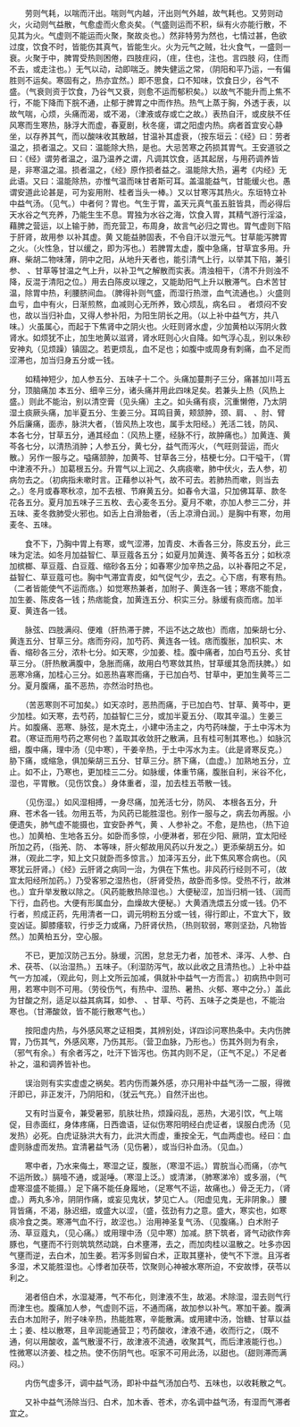 <!-- { "loadSidebar": true } -->
　　劳则气耗，以喘而汗出。喘则气内越，汗出则气外越，故气耗也。又劳则动火，火动则气益散，气愈虚而火愈炎矣。（气盛则运而不积，纵有火亦能行散，不见其为火。气虚则不能运而火聚，聚故炎也。）然非特劳为然也，七情过甚，色欲过度，饮食不时，皆能伤其真气，皆能生火。火为元气之贼，壮火食气，一盛则一衰。火聚于中，脾胃受热则困倦，四肢疰闷，（疰，住也，注也。言四肢 闷，住而不去，或走注也。）无气以动，动即喘乏。脾失健运之常，（阴阳和平乃运，一有偏胜则不运矣。寒固有之，热亦宜然。）即不思食，口不知味，饮食日少，谷气不盛。（气衰则资于饮食，乃谷气又衰，则愈不运而郁积矣。）以故气不能升而上焦不行，不能下降而下脘不通，止郁于脾胃之中而作热。热气上蒸于胸，外透于表，以故气喘，心烦，头痛而渴，或不渴，（津液或存或亡之故。）表热自汗，或皮肤不任风寒而生寒热，脉浮大而虚，春夏剧，秋冬瘥，谓之阳虚内热。病者首宜安心静坐，以存养其气，而以酸味收其散越，甘温补其虚衰，（按东垣云：《经》曰：劳者温之，损者温之。又曰：温能除大热，是也。大忌苦寒之药损其胃气。王安道驳之曰：《经》谓劳者温之，温乃温养之谓，凡调其饮食，适其起居，与用药调养皆是，非寒温之温。损者温之，《经》原作损者益之。温能除大热，遍考《内经》无此语。又曰：温能除热，亦惟气温而味甘者斯可耳。盖温能益气，甘能缓火也。愚谓安道此论甚是，可为妄用附、桂者当头一棒。）又以甘寒泻其热火。东垣特立补中益气汤。（见气。）中者何？胃也。气生于胃，盖天元真气虽五脏皆具，而必得后天水谷之气充养，乃能生生不息。胃独为水谷之海，饮食入胃，其精气游行淫溢，藉脾之营运，以上输于肺，而充营卫，布周身，故言气必归之胃也。胃气虚则下陷于肝肾，故用参 以补其虚。黄 又能益肺固表，不令自汗以泄元气。甘草能泻脾胃之火。（火性急，甘以缓之，即为泻也。）若脾胃太虚，腹中急痛，甘草宜多用。升麻、柴胡二物味薄，阴中之阳，从地升天者也，能引清气上行，以举其下陷，兼引参、 、甘草等甘温之气上升，以补卫气之解散而实表。清浊相干，（清不升则浊不降，反混于清阳之位。）用去白陈皮以理之，又能助阳气上升以散滞气。白术苦甘温，除胃中热，利腰脐间血。（脾得补则气盛，而湿行热泄，血气流通也。）火盛则血亏，血中有火，日渐煎熬，血减则心无所养，致心烦乱，病名曰 。 者烦闷不安也，故以当归补血，又得人参补阳，为阳生阴长之用。（以上补中益气方，共八味。）火虽属心，而起于下焦肾中之阴火也。火旺则肾水虚，少加黄柏以泻阴火救肾水。如烦犹不止，加生地黄以滋肾，肾水旺则心火自降。如气浮心乱，别以朱砂安神丸（见烦躁）镇固之。若更烦乱，血不足也；如腹中或周身有刺痛，血不足而涩滞也，加当归身五分或一钱。

　　如精神短少，加人参五分、五味子十二个。头痛加蔓荆子三分，痛甚加川芎五分，顶脑痛加 本五分、细辛三分，诸头痛并用此四味足矣。若兼头上热（风热上盛。）则此不能治，别以清空膏（见头痛）主之。如头痛有痰，沉重懒倦，乃太阴湿土痰厥头痛，加半夏五分、生姜三分。耳鸣目黄，颊颔肿，颈、肩、 、肘、臂外后廉痛，面赤，脉洪大者，（皆风热上攻也，属手太阳经。）羌活二钱，防风、 本各七分，甘草五分，通其经血：（风热上壅，经脉不行，故肿痛也。）加黄连、黄芩各七分，以清热消肿；人参五分，黄七分，益气而泻火，（气旺则营运，而火散。）另作一服与之。嗌痛颔肿，加黄芩、甘草各三分，桔梗七分。口干嗌干，（胃中津液不升。）加葛根五分。升胃气以上润之、久病痰嗽，肺中伏火，去人参，初病勿去之。（初病指未嗽时言。正藉参以补气，故不可去。若肺热而嗽，则当去之。）冬月或春寒秋凉，加不去根、节麻黄五分。如春令大温，只加佛耳草、款冬花各五分。夏月加五味子三五枚、去心麦冬五分。夏月不嗽，亦加人参三二分，并五味、麦冬救肺受火邪也。如舌上白滑胎者，（舌上凉滑白润。）是胸中有寒，勿用麦冬、五味。

　　食不下，乃胸中胃上有寒，或气涩滞，加青皮、木香各三分，陈皮五分，此三味为定法。如冬月加益智仁、草豆蔻各五分；如夏月加黄连、黄芩各五分；如秋凉加槟榔、草豆蔻、白豆蔻、缩砂各五分；如春寒少加辛热之品，以补春阳之不足，益智仁、草豆蔻可也。胸中气滞宜青皮，如气促气少，去之。心下痞，有寒有热。（二者皆能使气不运而痞。）如觉寒热兼者，加附子、黄连各一钱；寒痞不能食，加生姜、陈皮各一钱；热痞能食，加黄连五分、枳实三分。脉缓有痰而痞。加半夏、黄连各一钱。

　　脉弦、四肢满闷、便难（肝热滞于脾，不运不达之故也）而痞，加柴胡七分、黄连五分、甘草三分。痞而夯闷，加芍药、黄连各一钱。痞而腹胀，加枳实、木香、缩砂各三分，浓朴七分。如天寒，少加姜、桂。腹中痛者，加白芍五分、炙甘草三分。（肝热散满腹中，急胀而痛，故用白芍寒敛其热，甘草缓其急而扶脾。）如恶寒冷痛，加桂心三分。如恶热喜寒而痛，于已加白芍、甘草中，更加生黄芩三二分。夏月腹痛，虽不恶热，亦然治时热也。

　　（苦恶寒则不可加矣。）如天凉时，恶热而痛，于已加白芍、甘草、黄芩中，更少加桂。如天寒，去芍药，加益智仁三分，或加半夏五分、（取其辛温。）生姜三片。如腹痛、恶寒、脉弦，是木克土，小建中汤主之，内芍药味酸，于土中泻木为君。（寒证而用芍药之寒何也？盖取其收敛肝之散满，且有桂可制其寒也。）如脉沉细，腹中痛，理中汤（见中寒），干姜辛热，于土中泻水为主。（此是肾寒反克。）胁下痛，或缩急，俱加柴胡三五分、甘草三分。脐下痛，（血虚。）加熟地五分，立止。如不止，乃寒也，更加桂三二分。如脉缓，体重节痛，腹胀自利，米谷不化，湿也，平胃散。（见伤饮食。）身体重者，湿，加去桂五苓散一钱。

　　（见伤湿。）如风湿相搏，一身尽痛，加羌活七分，防风、 本根各五分，升麻、苍术各一钱。勿用五苓，为风药已能胜湿也。别作一服与之，病去勿再服。小便遗失，肺气虚不能摄也，宜安卧养气，黄 、人参补之。不愈，是热也，（热下迫也。）加黄柏、生地各五分。如卧而多惊，小便淋者，邪在少阳、厥阴，宜太阳经所加之药，（指羌、防、 本等味，肝火郁故用风药以升发之。）更添柴胡五分。如淋，（观此二字，知上文只就卧而多惊言。）加泽泻五分，此下焦风寒合病也。（风寒犹云肝肾。）《经》云肝肾之病同一治，为俱在下焦也。非风药行经则不可，（故宜太阳经所加药。）乃受客邪之湿热也，（肝肾受热，故卧而多惊。受热不行，故淋也。）宜升举发散以除之。（风药能散热除湿也。）大便秘涩，加当归梢一钱、（润而下行，血药也。大便有形属血分，血燥故大便秘。）大黄酒洗煨五分或一钱。仍不行者，煎成正药，先用清者一口，调元明粉五分或一钱，得行即止，不宜大下，致变凶证。脚膝痿软，行步乏力或痛，乃肝肾伏热，（热则软弱，寒则坚劲，凡物皆然。）加黄柏五分，空心服。

　　不已，更加汉防己五分。脉缓，沉困，怠怠无力者，加苍术、泽泻、人参、白术、茯苓、（以治湿热。）五味子。（利湿防泻气，故以此收之且清热也。）上补中益气一方加减，（观此句，则上文所云加减，俱就补中益气一方而言。）初病热中则可用，若寒中则不可用。（劳役伤气，有热中、湿热、暑热、火郁、寒中之分。）盖此为甘酸之剂，适足以益其病耳，如参、 、甘草、芍药、五味子之类是也，不能治寒也。（甘滞酸敛，皆不能行散寒气也。）

　　按阳虚内热，与外感风寒之证相类，其辨别处，详四诊问寒热条中。夫内伤脾胃，乃伤其气，外感风寒，乃伤其形。（营卫血脉，乃形也。）伤其外则为有余，（邪气有余。）有余者泻之，吐汗下皆泻也。伤其内则不足，（正气不足。）不足者补之，温和调养皆补也。

　　误治则有实实虚虚之祸矣。若内伤而兼外感，亦只用补中益气汤一二服，得微汗即已，非正发汗，乃阴阳和，（犹云气充。）自然汗出也。

　　又有时当夏令，兼受暑邪，肌肤壮热，烦躁闷乱，恶热，大渴引饮，气上喘促，目赤面红，身体疼痛，日西谵语，证似伤寒阳明经白虎证者，误服白虎汤（见发热）必死。白虎证脉洪大有力，此洪大而虚，重按全无，气血两虚也。经曰：血虚则脉虚而发热。宜清暑益气汤（见伤暑），或当归补血汤。（见血。）

　　寒中者，乃水来侮土，寒湿之证，腹胀，（寒湿不运。）胃脘当心而痛，（亦气不运所致。）膈噎不通，或涎唾。（寒湿上泛。）或清涕，（肺寒涕冷）或多溺，（气虚寒湿盛不能摄。）足下痛不能任身履地，（足寒气不运，故痛也。）骨乏无力，（肾虚。）两丸多冷，阴阴作痛，或妄见鬼状，梦见亡人。（阳虚见鬼，无非阴象。）腰背皆痛，不渴，脉迟细，或盛大以涩，（盛，弦劲有力之意。盛大，寒实也，如寒痰冷食之类。寒滞气血不行，故涩也。）治用神圣复气汤、（见腹痛。）白术附子汤、草豆蔻丸，（见心痛。）或用理中汤（见中寒）加减。脐下筑者，肾气动欲作奔豚也，气壅而不行则筑筑然动跳，白术壅滞，去之，而加肉桂以温散之。吐多亦因气壅而逆，去白术，加生姜。若泻多则留白术，正取其壅补，使气不下泄。且泻者多湿，术又能胜湿也。心悸者加茯苓，饮聚则心神被水寒所迫，不安故悸，茯苓以利之。

　　渴者倍白术，水湿凝滞，气不布化，则津液不生，故渴。术除湿，湿去则气行而津生也。腹痛加人参，气虚则不运，不通而痛，故加参以补气。寒加干姜。腹满去白木加附子，附子味辛热，热能胜寒，辛能散满。或用建中汤，饴糖、甘草以益土；姜、桂以散寒，且辛润能通营卫；芍药酸收，津液不通，收而行之，（既不通，何以用酸收，盖气散漫不行，故津液不流通，收聚其气，而后津液能行也。）性微寒以济姜、桂之热。使不伤阴气也。呕家不可用此汤，以甜也。（甜则滞而满闷。）

　　内伤气虚多汗，调中益气汤，即补中益气汤加白芍、五味也，以收耗散之气。

　　又补中益气汤除当归、白术，加木香、苍术，亦名调中益气汤，有湿而气滞者宜之。

